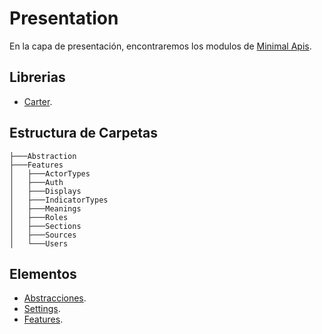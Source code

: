 # Presentation

En la capa de presentación, encontraremos los modulos de [Minimal Apis](https://www.developerro.com/2023/03/22/minimal-api-net7/).

## Librerias

- [Carter](https://github.com/CarterCommunity/Carter).

## Estructura de Carpetas

```shell
├───Abstraction
├───Features
│   ├───ActorTypes
│   ├───Auth
│   ├───Displays
│   ├───IndicatorTypes
│   ├───Meanings
│   ├───Roles
│   ├───Sections
│   ├───Sources
│   └───Users
```

## Elementos

- [Abstracciones](./Abstractions/abstractions.md).
- [Settings](settings.md).
- [Features](./features/features.md).
